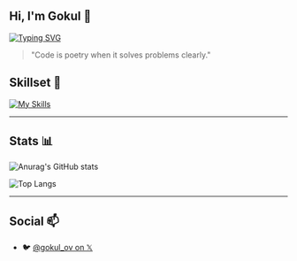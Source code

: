 ## Hi, I'm Gokul 👋

[![Typing SVG](https://readme-typing-svg.demolab.com?font=Fira+Code&size=22&duration=1300&pause=1000&color=7CF71A&center=true&width=435&lines=%24+Creative+Technologist;%24+Automating+the+boring+stuff)](https://git.io/typing-svg)

> "Code is poetry when it solves problems clearly."

## Skillset 🚀

[![My Skills](https://skillicons.dev/icons?i=python,bash,linux,nodejs,git,react,go,js,html)](https://skillicons.dev)

---
## Stats 📊

![Anurag's GitHub stats](https://github-readme-stats.vercel.app/api?username=gokul810&show_icons=true&theme=merko)

![Top Langs](https://github-readme-stats.vercel.app/api/top-langs/?username=gokul810&layout=compact)

---
## Social 📫
- 🐦 [@gokul_ov on 𝕏](https://twitter.com/gokul_ov)
